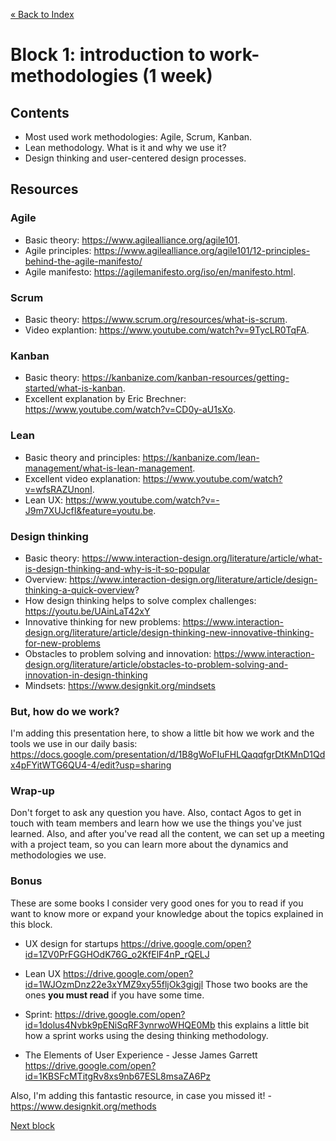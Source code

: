 [« Back to Index](../../README.md)

# Block 1: introduction to work-methodologies (1 week)

## Contents

- Most used work methodologies: Agile, Scrum, Kanban.
- Lean methodology. What is it and why we use it?
- Design thinking and user-centered design processes.


## Resources

### Agile
  - Basic theory: https://www.agilealliance.org/agile101.
  - Agile principles: https://www.agilealliance.org/agile101/12-principles-behind-the-agile-manifesto/
  - Agile manifesto: https://agilemanifesto.org/iso/en/manifesto.html.

### Scrum
  - Basic theory: https://www.scrum.org/resources/what-is-scrum.
  - Video explantion: https://www.youtube.com/watch?v=9TycLR0TqFA.
  
### Kanban
  - Basic theory: https://kanbanize.com/kanban-resources/getting-started/what-is-kanban.
  - Excellent explanation by Eric Brechner: https://www.youtube.com/watch?v=CD0y-aU1sXo.
  
### Lean
  - Basic theory and principles: https://kanbanize.com/lean-management/what-is-lean-management.
  - Excellent video explanation: https://www.youtube.com/watch?v=wfsRAZUnonI.
  - Lean UX: https://www.youtube.com/watch?v=-J9m7XUJcfI&feature=youtu.be.

### Design thinking
- Basic theory: https://www.interaction-design.org/literature/article/what-is-design-thinking-and-why-is-it-so-popular
- Overview: https://www.interaction-design.org/literature/article/design-thinking-a-quick-overview?
- How design thinking helps to solve complex challenges: https://youtu.be/UAinLaT42xY
- Innovative thinking for new problems: https://www.interaction-design.org/literature/article/design-thinking-new-innovative-thinking-for-new-problems
- Obstacles to problem solving and innovation: https://www.interaction-design.org/literature/article/obstacles-to-problem-solving-and-innovation-in-design-thinking
- Mindsets: https://www.designkit.org/mindsets


### But, how do we work?
I'm adding this presentation here, to show a little bit how we work and the tools we use in our daily basis: https://docs.google.com/presentation/d/1B8gWoFIuFHLQaqqfgrDtKMnD1Qdx4pFYitWTG6QU4-4/edit?usp=sharing

  

### Wrap-up

Don't forget to ask any question you have. Also, contact Agos to get in touch with team members and learn how we use the things you've just learned.
Also, and after you've read all the content, we can set up a meeting with a project team, so you can learn more about the dynamics and methodologies we use.


### Bonus

These are some books I consider very good ones for you to read if you want to know more or expand your knowledge about the topics explained in this block.

- UX design for startups https://drive.google.com/open?id=1ZV0PrFGGHOdK76G_o2KfElF4nP_rQELJ
- Lean UX https://drive.google.com/open?id=1WJOzmDnz22e3xYMZ9xy55fljOk3gigjl
Those two books are the ones **you must read** if you have some time.


- Sprint: https://drive.google.com/open?id=1dolus4Nvbk9pENiSqRF3ynrwoWHQE0Mb this explains a little bit how a sprint works using the desing thinking methodology.
- The Elements of User Experience - Jesse James Garrett https://drive.google.com/open?id=1KBSFcMTitgRv8xs9nb67ESL8msaZA6Pz


Also, I'm adding this fantastic resource, in case you missed it! - https://www.designkit.org/methods

[Next block](../block-2/empathize-with-the-user.md)
